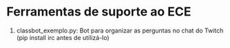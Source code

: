 # Ferramentas de suporte ao ECE

1. classbot_exemplo.py: Bot para organizar as perguntas no chat do Twitch (pip install irc antes de utilizá-lo)
